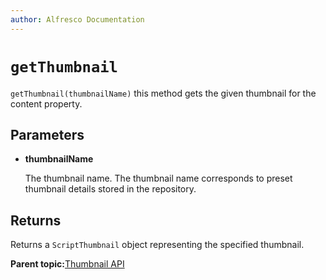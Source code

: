 ```yaml
---
author: Alfresco Documentation
---
```


# `getThumbnail`

`getThumbnail(thumbnailName)` this method gets the given thumbnail for the content property.

## Parameters

-   **thumbnailName**

    The thumbnail name. The thumbnail name corresponds to preset thumbnail details stored in the repository.


## Returns

Returns a `ScriptThumbnail` object representing the specified thumbnail.

**Parent topic:**[Thumbnail API](../references/API-JS-Thumbnail.md)

